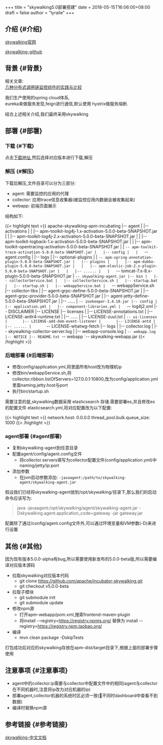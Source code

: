 +++
title = "skywalking5.0部署搭建"
date = 2018-05-15T16:06:00+08:00
draft = false
author = "lyraile"
+++

## 介绍 {#介绍}

[skywalking官网](http://skywalking.io/) <br/>

[skywalking-github](https://github.com/apache/incubator-skywalking) <br/>


## 背景 {#背景}

相关文章: <br/>
[几种分布式调用链监控组件的实践与比较](https://juejin.im/post/5a274614518825592c07f8b8) <br/>

我们生产使用的spring cloud体系, <br/>
eureka来做服务发现,feign进行通信,默认使用 hystrix做服务熔断. <br/>

结合上述相关介绍,我们最终采用skywalking <br/>


## 部署 {#部署}


### 下载 {#下载}

点击[下载地址](http://skywalking.io/downloads/),然后选择对应版本进行下载,解压 <br/>


### 解压 {#解压}

下载后解压,文件目录可以分为三部分: <br/>

-   agent: 需要监控的应用的代理 <br/>
-   collector: 应用trace信息收集器(被监控应用内数据会被收集起来) <br/>
-   webapp: 前端页面展示 <br/>

结构如下: <br/>

{{< highlight text >}}
apache-skywalking-apm-incubating
|-- agent
|   |-- activations
|   |   |-- apm-toolkit-log4j-1.x-activation-5.0.0-beta-SNAPSHOT.jar
|   |   |-- apm-toolkit-log4j-2.x-activation-5.0.0-beta-SNAPSHOT.jar
|   |   |-- apm-toolkit-logback-1.x-activation-5.0.0-beta-SNAPSHOT.jar
|   |   |-- apm-toolkit-opentracing-activation-5.0.0-beta-SNAPSHOT.jar
|   |   `-- apm-toolkit-trace-activation-5.0.0-beta-SNAPSHOT.jar
|   |-- config
|   |   `-- agent.config
|   |-- logs
|   |-- optional-plugins
|   |   `-- apm-spring-annotation-plugin-5.0.0-beta-SNAPSHOT.jar
|   |-- plugins
|   |   |-- apm-dubbo-plugin-5.0.0-beta-SNAPSHOT.jar
|   |   |-- apm-elastic-job-2.x-plugin-5.0.0-beta-SNAPSHOT.jar
|   |   |-- ......
|   |   `-- tomcat-7.x-8.x-plugin-5.0.0-beta-SNAPSHOT.jar
|   `-- skywalking-agent.jar
|-- bin
|   |-- collectorService.bat
|   |-- collectorService.sh
|   |-- startup.bat
|   |-- startup.sh
|   |-- webappService.bat
|   `-- webappService.sh
|-- collector-libs
|   |-- agent-grpc-define-5.0.0-beta-SNAPSHOT.jar
|   |-- agent-grpc-provider-5.0.0-beta-SNAPSHOT.jar
|   |-- agent-jetty-define-5.0.0-beta-SNAPSHOT.jar
|   |-- ......
|   `-- zookeeper-3.4.10.jar
|-- config
|   |-- application.yml
|   |-- component-libraries.yml
|   `-- log4j2.xml
|-- DISCLAIMER
|-- LICENSE
|-- licenses
|   |-- LICENSE-annotations.txt
|   |-- LICENSE-antlr4-runtime.txt
|   |-- ......
|   |-- LICENSE-zuul.txt
|   `-- ui-licenses
|       |-- LICENSE-add-dom-event-listener
|       |-- LICENSE-antd
|       |-- ......
|       `-- LICENSE-whatwg-fetch
|-- logs
|   |-- collector.log
|   |-- skywalking-collector-server.log
|   |-- webapp-console.log
|   `-- webapp.log
|-- NOTICE
|-- README.txt
`-- webapp
    `-- skywalking-webapp.jar
{{< /highlight >}}


### 后端部署 {#后端部署}

-   修改config/application.yml,将里面所有host改为物理机ip <br/>
-   修改bin/webappService.sh,将collector.ribbon.listOfServers=127.0.0.1:10800,改为config/application.yml里面naming.jetty.host与port <br/>
-   执行bin/startup.sh <br/>

需要注意的是,skywalking数据采用 elasticsearch 存储.需要部署es,并且修改es的配置文件 elasticsearch.yml,将对应配置改为以下配置: <br/>

{{< highlight text >}}
network.host: 0.0.0.0
thread_pool.bulk.queue_size: 1000
{{< /highlight >}}


### agent部署 {#agent部署}

-   复制skywalking-agent到任意目录 <br/>
-   配置agent/config/agent.config文件 <br/>
    -   将collector.servers填写为collector配置文件(config/application.yml)中naming/jetty/ip:port <br/>
-   添加参数 <br/>
    -   在jvm启动参数添加: `-javaagent:/path/to/skywalking-agent/skywalking-agent.jar` <br/>

假设我们已经将skywalking-agent放到/opt/skywalking/目录下,那么我们的启动命令应该写为: <br/>

> java -javaagent:/opt/skywalking/agent/skywalking-agent.jar -Dskywalking.agent.application_code=gateway -jar gateway.jar <br/>

配置除了通过/config/agent.config文件外,可以通过环境变量和VM参数(-D)来进行设置 <br/>


## 其他 {#其他}

因为现有版本5.0.0-alpha有bug,所以需要使用新发布的5.0.0-beta版,所以需要编译对应版本源码 <br/>

-   拉取skywalking对应版本代码 <br/>
    -   git clone <https://github.com/apache/incubator-skywalking.git> <br/>
    -   git checkout v5.0.0-beta <br/>
-   拉取子模块 <br/>
    -   git submodule init <br/>
    -   git submodule update <br/>
-   修改npm源 <br/>
    -   打开apm-webapp/pom.xml,搜索frontend-maven-plugin <br/>
    -   将install --registry=<https://registry.npmjs.org/> 替换为 install --registry=<https://registry.npm.taobao.org/> <br/>
-   编译 <br/>
    -   mvn clean package -DskipTests <br/>

打包成功后对应的skywalking存放在apm-dist/target目录下,根据上面的部署步骤使用 <br/>


## 注意事项 {#注意事项}

-   agent中的collector.ip需要与collector中配置文件中的相同(agent与collector在不同机器时,注意将ip改为对应机器的ip) <br/>
-   部署agent,collector机器的系统时区必须一致(不同时dashboard中查看不到数据) <br/>
-   编译时替换npm源 <br/>


## 参考链接 {#参考链接}

[skywalking-中文文档](https://github.com/apache/incubator-skywalking/blob/master/docs/README_ZH.md) <br/>